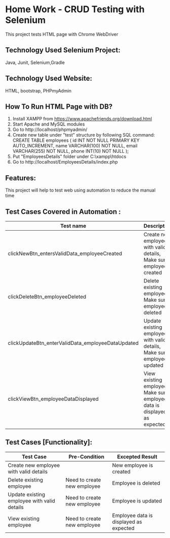 # Home Work - CRUD Testing with Selenium 

This project tests HTML page with Chrome WebDriver


## Technology Used Selenium Project:
Java, Junit, Selenium,Gradle 

## Technology Used Website:
HTML, bootstrap, PHPmyAdmin

## How To Run HTML Page with DB?
1. Install XAMPP from https://www.apachefriends.org/download.html
2. Start Apache and MySQL modules
3. Go to http://localhost/phpmyadmin/
4. Create new table under "test" structure by following SQL command:  
CREATE TABLE employees (
id INT NOT NULL PRIMARY KEY AUTO_INCREMENT,
name VARCHAR(100) NOT NULL,
email VARCHAR(255) NOT NULL,
phone INT(10) NOT NULL );
5. Put "EmployeesDetails" folder under C:\xampp\htdocs
6. Go to http://localhost/EmployeesDetails/index.php



## Features: 
This project will help to test web  using automation to reduce the manual time

## Test Cases Covered in Automation :

| Test name                              | Description                                                                           | Location                        |
|----------------------------------------|---------------------------------------------------------------------------------------|---------------------------------|
| clickNewBtn_entersValidData_employeeCreated    |Create new employee with valid details, Make sure employee is created| CreateEmployeeTest.java |
| clickDeleteBtn_employeeDeleted | Delete existing employee, Make sure employee is deleted                     | DeleteEmployeeTest.java |
| clickUpdateBtn_enterValidData_employeeDataUpdated | Update existing employee with valid details, Make sure employee is updated                         | UpdateEmployeeTest.java |
| clickViewBtn_employeeDataDisplayed       | View existing employee, Make sure employee data is displayed as expected                            | ViewEmployeeDataTest.java            |





## Test Cases [Functionality]: 

| Test Case                                   | Pre-Condition               | Excepted Result                        |
|---------------------------------------------|-----------------------------|----------------------------------------|
| Create new employee with valid details      |                             | New employee is created                |
| Delete existing employee                    | Need to create new employee | Employee is deleted                    |
| Update existing employee with valid details | Need to create new employee | Employee is updated                    |
| View existing employee                      | Need to create new employee | Employee data is displayed as expected |

